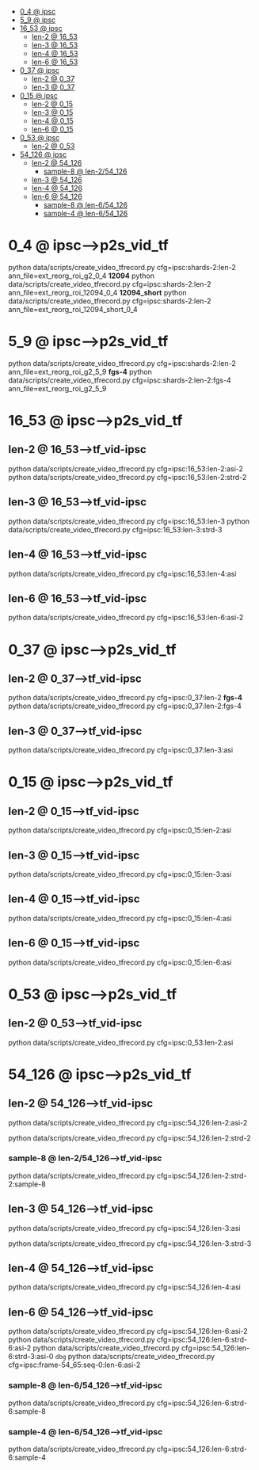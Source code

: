 <!-- MarkdownTOC -->

- [0_4        @ ipsc](#0_4___ipsc_)
- [5_9       @ ipsc](#5_9___ipsc_)
- [16_53       @ ipsc](#16_53___ipsc_)
    - [len-2       @ 16_53](#len_2___16_5_3_)
    - [len-3       @ 16_53](#len_3___16_5_3_)
    - [len-4       @ 16_53](#len_4___16_5_3_)
    - [len-6       @ 16_53](#len_6___16_5_3_)
- [0_37       @ ipsc](#0_37___ipsc_)
    - [len-2       @ 0_37](#len_2___0_37_)
    - [len-3       @ 0_37](#len_3___0_37_)
- [0_15       @ ipsc](#0_15___ipsc_)
    - [len-2       @ 0_15](#len_2___0_15_)
    - [len-3       @ 0_15](#len_3___0_15_)
    - [len-4       @ 0_15](#len_4___0_15_)
    - [len-6       @ 0_15](#len_6___0_15_)
- [0_53       @ ipsc](#0_53___ipsc_)
    - [len-2       @ 0_53](#len_2___0_53_)
- [54_126       @ ipsc](#54_126___ipsc_)
    - [len-2       @ 54_126](#len_2___54_126_)
        - [sample-8       @ len-2/54_126](#sample_8___len_2_54_126_)
    - [len-3       @ 54_126](#len_3___54_126_)
    - [len-4       @ 54_126](#len_4___54_126_)
    - [len-6       @ 54_126](#len_6___54_126_)
        - [sample-8       @ len-6/54_126](#sample_8___len_6_54_126_)
        - [sample-4       @ len-6/54_126](#sample_4___len_6_54_126_)

<!-- /MarkdownTOC -->

<a id="0_4___ipsc_"></a>
# 0_4        @ ipsc-->p2s_vid_tf
python data/scripts/create_video_tfrecord.py cfg=ipsc:shards-2:len-2 ann_file=ext_reorg_roi_g2_0_4
**12094**
python data/scripts/create_video_tfrecord.py cfg=ipsc:shards-2:len-2 ann_file=ext_reorg_roi_12094_0_4
**12094_short**
python data/scripts/create_video_tfrecord.py cfg=ipsc:shards-2:len-2 ann_file=ext_reorg_roi_12094_short_0_4

<a id="5_9___ipsc_"></a>
# 5_9       @ ipsc-->p2s_vid_tf
python data/scripts/create_video_tfrecord.py cfg=ipsc:shards-2:len-2 ann_file=ext_reorg_roi_g2_5_9
**fgs-4**
python data/scripts/create_video_tfrecord.py cfg=ipsc:shards-2:len-2:fgs-4 ann_file=ext_reorg_roi_g2_5_9

<a id="16_53___ipsc_"></a>
# 16_53       @ ipsc-->p2s_vid_tf
<a id="len_2___16_5_3_"></a>
## len-2       @ 16_53-->tf_vid-ipsc
python data/scripts/create_video_tfrecord.py cfg=ipsc:16_53:len-2:asi-2
python data/scripts/create_video_tfrecord.py cfg=ipsc:16_53:len-2:strd-2
<a id="len_3___16_5_3_"></a>
## len-3       @ 16_53-->tf_vid-ipsc
python data/scripts/create_video_tfrecord.py cfg=ipsc:16_53:len-3
python data/scripts/create_video_tfrecord.py cfg=ipsc:16_53:len-3:strd-3
<a id="len_4___16_5_3_"></a>
## len-4       @ 16_53-->tf_vid-ipsc
python data/scripts/create_video_tfrecord.py cfg=ipsc:16_53:len-4:asi
<a id="len_6___16_5_3_"></a>
## len-6       @ 16_53-->tf_vid-ipsc
python data/scripts/create_video_tfrecord.py cfg=ipsc:16_53:len-6:asi-2

<a id="0_37___ipsc_"></a>
# 0_37       @ ipsc-->p2s_vid_tf
<a id="len_2___0_37_"></a>
## len-2       @ 0_37-->tf_vid-ipsc
python data/scripts/create_video_tfrecord.py cfg=ipsc:0_37:len-2
**fgs-4**
python data/scripts/create_video_tfrecord.py cfg=ipsc:0_37:len-2:fgs-4 
<a id="len_3___0_37_"></a>
## len-3       @ 0_37-->tf_vid-ipsc
python data/scripts/create_video_tfrecord.py cfg=ipsc:0_37:len-3:asi

<a id="0_15___ipsc_"></a>
# 0_15       @ ipsc-->p2s_vid_tf
<a id="len_2___0_15_"></a>
## len-2       @ 0_15-->tf_vid-ipsc
python data/scripts/create_video_tfrecord.py cfg=ipsc:0_15:len-2:asi
<a id="len_3___0_15_"></a>
## len-3       @ 0_15-->tf_vid-ipsc
python data/scripts/create_video_tfrecord.py cfg=ipsc:0_15:len-3:asi
<a id="len_4___0_15_"></a>
## len-4       @ 0_15-->tf_vid-ipsc
python data/scripts/create_video_tfrecord.py cfg=ipsc:0_15:len-4:asi
<a id="len_6___0_15_"></a>
## len-6       @ 0_15-->tf_vid-ipsc
python data/scripts/create_video_tfrecord.py cfg=ipsc:0_15:len-6:asi

<a id="0_53___ipsc_"></a>
# 0_53       @ ipsc-->p2s_vid_tf
<a id="len_2___0_53_"></a>
## len-2       @ 0_53-->tf_vid-ipsc
python data/scripts/create_video_tfrecord.py cfg=ipsc:0_53:len-2:asi

<a id="54_126___ipsc_"></a>
# 54_126       @ ipsc-->p2s_vid_tf
<a id="len_2___54_126_"></a>
## len-2       @ 54_126-->tf_vid-ipsc
python data/scripts/create_video_tfrecord.py cfg=ipsc:54_126:len-2:asi-2

python data/scripts/create_video_tfrecord.py cfg=ipsc:54_126:len-2:strd-2
<a id="sample_8___len_2_54_126_"></a>
### sample-8       @ len-2/54_126-->tf_vid-ipsc
python data/scripts/create_video_tfrecord.py cfg=ipsc:54_126:len-2:strd-2:sample-8

<a id="len_3___54_126_"></a>
## len-3       @ 54_126-->tf_vid-ipsc
python data/scripts/create_video_tfrecord.py cfg=ipsc:54_126:len-3:asi

python data/scripts/create_video_tfrecord.py cfg=ipsc:54_126:len-3:strd-3

<a id="len_4___54_126_"></a>
## len-4       @ 54_126-->tf_vid-ipsc
python data/scripts/create_video_tfrecord.py cfg=ipsc:54_126:len-4:asi

<a id="len_6___54_126_"></a>
## len-6       @ 54_126-->tf_vid-ipsc
python data/scripts/create_video_tfrecord.py cfg=ipsc:54_126:len-6:asi-2
python data/scripts/create_video_tfrecord.py cfg=ipsc:54_126:len-6:strd-6:asi-2
python data/scripts/create_video_tfrecord.py cfg=ipsc:54_126:len-6:strd-3:asi-0
`dbg`
python data/scripts/create_video_tfrecord.py cfg=ipsc:frame-54_65:seq-0:len-6:asi-2
<a id="sample_8___len_6_54_126_"></a>
### sample-8       @ len-6/54_126-->tf_vid-ipsc
python data/scripts/create_video_tfrecord.py cfg=ipsc:54_126:len-6:strd-6:sample-8
<a id="sample_4___len_6_54_126_"></a>
### sample-4       @ len-6/54_126-->tf_vid-ipsc
python data/scripts/create_video_tfrecord.py cfg=ipsc:54_126:len-6:strd-6:sample-4
